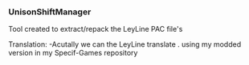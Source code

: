 ### UnisonShiftManager
Tool created to extract/repack the LeyLine PAC file's

Translation:
-Acutally we can the LeyLine translate . using my modded version in my Specif-Games repository
